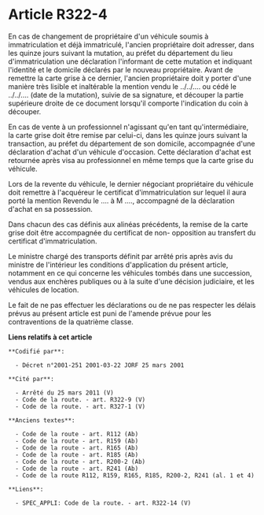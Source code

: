 # Article R322-4

En cas de changement de propriétaire d'un véhicule soumis à immatriculation et déjà immatriculé, l'ancien propriétaire doit
adresser, dans les quinze jours suivant la mutation, au préfet du département du lieu d'immatriculation une déclaration
l'informant de cette mutation et indiquant l'identité et le domicile déclarés par le nouveau propriétaire. Avant de remettre
la carte grise à ce dernier, l'ancien propriétaire doit y porter d'une manière très lisible et inaltérable la mention vendu
le ../../.... ou cédé le ../../.... (date de la mutation), suivie de sa signature, et découper la partie supérieure droite de
ce document lorsqu'il comporte l'indication du coin à découper.

En cas de vente à un professionnel n'agissant qu'en tant qu'intermédiaire, la carte grise doit être remise par celui-ci, dans
les quinze jours suivant la transaction, au préfet du département de son domicile, accompagnée d'une déclaration d'achat d'un
véhicule d'occasion. Cette déclaration d'achat est retournée après visa au professionnel en même temps que la carte grise du
véhicule.

Lors de la revente du véhicule, le dernier négociant propriétaire du véhicule doit remettre à l'acquéreur le certificat
d'immatriculation sur lequel il aura porté la mention Revendu le .... à M ...., accompagné de la déclaration d'achat en sa
possession.

Dans chacun des cas définis aux alinéas précédents, la remise de la carte grise doit être accompagnée du certificat de non-
opposition au transfert du certificat d'immatriculation.

Le ministre chargé des transports définit par arrêté pris après avis du ministre de l'intérieur les conditions d'application
du présent article, notamment en ce qui concerne les véhicules tombés dans une succession, vendus aux enchères publiques ou à
la suite d'une décision judiciaire, et les véhicules de location.

Le fait de ne pas effectuer les déclarations ou de ne pas respecter les délais prévus au présent article est puni de l'amende
prévue pour les contraventions de la quatrième classe.

**Liens relatifs à cet article**

	**Codifié par**:

	  - Décret n°2001-251 2001-03-22 JORF 25 mars 2001

	**Cité par**:

	  - Arrêté du 25 mars 2011 (V)
	  - Code de la route. - art. R322-9 (V)
	  - Code de la route. - art. R327-1 (V)

	**Anciens textes**:

	  - Code de la route - art. R112 (Ab)
	  - Code de la route - art. R159 (Ab)
	  - Code de la route - art. R165 (Ab)
	  - Code de la route - art. R185 (Ab)
	  - Code de la route - art. R200-2 (Ab)
	  - Code de la route - art. R241 (Ab)
	  - Code de la route R112, R159, R165, R185, R200-2, R241 (al. 1 et 4)

	**Liens**:

	  - SPEC_APPLI: Code de la route. - art. R322-14 (V)

